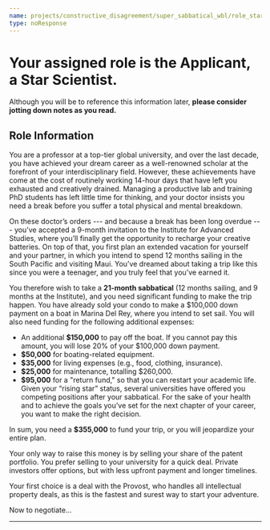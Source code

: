```yaml
---
name: projects/constructive_disagreement/super_sabbatical_wbl/role_star_scientist.md
type: noResponse
---
```


# Your assigned role is the Applicant, a Star Scientist.

Although you will be to reference this information later, **please consider jotting down notes as you read.**

## Role Information

You are a professor at a top-tier global university, and over the last decade, you have achieved your dream career as a well-renowned scholar at the forefront of your interdisciplinary field. However, these achievements have come at the cost of routinely working 14-hour days that have left you exhausted and creatively drained. Managing a productive lab and training PhD students has left little time for thinking, and your doctor insists you need a break before you suffer a total physical and mental breakdown.

On these doctor’s orders --- and because a break has been long overdue --- you’ve accepted a 9-month invitation to the Institute for Advanced Studies, where you’ll finally get the opportunity to recharge your creative batteries. On top of that, you first plan an extended vacation for yourself and your partner, in which you intend to spend 12 months sailing in the South Pacific and visiting Maui. You’ve dreamed about taking a trip like this since you were a teenager, and you truly feel that you’ve earned it.

You therefore wish to take a **21-month sabbatical** (12 months sailing, and 9 months at the Institute), and you need significant funding to make the trip happen. You have already sold your condo to make a $100,000 down payment on a boat in Marina Del Rey, where you intend to set sail. You will also need funding for the following additional expenses:

- An additional **$150,000** to pay off the boat. If you cannot pay this amount, you will lose 20% of your $100,000 down payment.
- **$50,000** for boating-related equipment.
- **$35,000** for living expenses (e.g., food, clothing, insurance).
- **$25,000** for maintenance, totalling $260,000.
- **$95,000** for a "return fund," so that you can restart your academic life. Given your “rising star” status, several universities have offered you competing positions after your sabbatical. For the sake of your health and to achieve the goals you’ve set for the next chapter of your career, you want to make the right decision.

In sum, you need a **$355,000** to fund your trip, or you will jeopardize your entire plan.

Your only way to raise this money is by selling your share of the patent portfolio. You prefer selling to your university for a quick deal. Private investors offer options, but with less upfront payment and longer timelines.

Your first choice is a deal with the Provost, who handles all intellectual property deals, as this is the fastest and surest way to start your adventure.

Now to negotiate...

---
